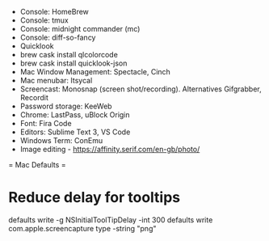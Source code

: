 - Console: HomeBrew
- Console: tmux
- Console: midnight commander (mc)
- Console: diff-so-fancy
- Quicklook
 - brew cask install qlcolorcode
 - brew cask install quicklook-json
- Mac Window Management: Spectacle, Cinch
- Mac menubar: Itsycal
- Screencast: Monosnap (screen shot/recording). Alternatives Gifgrabber, Recordit
- Password storage: KeeWeb
- Chrome: LastPass, uBlock Origin
- Font: Fira Code
- Editors: Sublime Text 3, VS Code
- Windows Term: ConEmu
- Image editing - https://affinity.serif.com/en-gb/photo/


= Mac Defaults =

# Reduce delay for tooltips
defaults write -g NSInitialToolTipDelay -int 300
defaults write com.apple.screencapture type -string "png"

